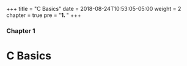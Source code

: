+++
title = "C Basics"
date = 2018-08-24T10:53:05-05:00
weight = 2
chapter = true
pre = "<b>1. </b>"
+++

### Chapter 1

# C Basics
